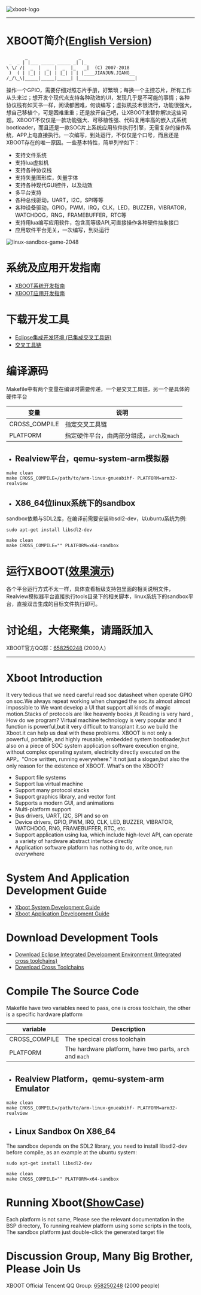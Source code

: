 ![xboot-logo](https://github.com/xboot/xboot/raw/master/developments/logo/xboot-logo.png)

***

# XBOOT简介([English Version](README.md#xboot-introduction))

```
       _                   _                     
 _  _ | |___ _____ _____ _| |_                   
\ \/ /|  _  |  _  |  _  |_   _|  (C) 2007-2018   
 )  ( | |_| | |_| | |_| | | |____JIANJUN.JIANG__ 
/_/\_\|_____|_____|_____| |_____________________|
```
操作一个GPIO，需要仔细对照芯片手册，好繁琐；每换一个主控芯片，所有工作从头来过；想开发个现代点支持各种动效的UI，发现几乎是不可能的事情；各种协议栈有如天书一样，阅读都困难，何谈编写；虚拟机技术很流行，功能很强大，想自己移植个，可是困难重重；还是放开自己吧，让XBOOT来替你解决这些问题。XBOOT不仅仅是一款功能强大、可移植性强、代码复用率高的嵌入式系统bootloader，而且还是一款SOC片上系统应用软件执行引擎，无需复杂的操作系统，APP上电直接执行。一次编写，到处运行，不仅仅是个口号，而且还是XBOOT存在的唯一原因。一些基本特性，简单列举如下：
* 支持文件系统
* 支持lua虚拟机
* 支持各种协议栈
* 支持矢量图形库，矢量字体
* 支持各种现代GUI控件，以及动效
* 多平台支持
* 各种总线驱动，UART，I2C，SPI等等
* 各种设备驱动，GPIO，PWM，IRQ，CLK，LED，BUZZER，VIBRATOR，WATCHDOG，RNG，FRAMEBUFFER，RTC等
* 支持用lua编写应用软件，包含高等级API,可直接操作各种硬件抽象接口
* 应用软件平台无关，一次编写，到处运行

![linux-sandbox-game-2048](https://github.com/xboot/xboot/raw/master/documents/images/linux-sandbox-game-2048.gif)

# 系统及应用开发指南
* [XBOOT系统开发指南](https://github.com/xboot/xboot/blob/master/documents/xboot-system-development-guide-zh-CN.md)
* [XBOOT应用开发指南](https://github.com/xboot/xboot/blob/master/documents/xboot-application-development-guide-zh-CN.md)

# 下载开发工具
* [Eclipse集成开发环境 (已集成交叉工具链)](http://pan.baidu.com/s/1i3ImG0d)
* [交叉工具链](http://pan.baidu.com/s/1dDtssIt)

# 编译源码
Makefile中有两个变量在编译时需要传递，一个是交叉工具链，另一个是具体的硬件平台

| 变量            | 说明                          |
| ------------- | --------------------------- |
| CROSS_COMPILE | 指定交叉工具链                     |
| PLATFORM      | 指定硬件平台，由两部分组成，`arch`及`mach` |

* ## Realview平台，qemu-system-arm模拟器

```shell
make clean
make CROSS_COMPILE=/path/to/arm-linux-gnueabihf- PLATFORM=arm32-realview
```

* ## X86_64位linux系统下的sandbox

sandbox依赖与SDL2库，在编译前需要安装libsdl2-dev，以ubuntu系统为例:
```shell
sudo apt-get install libsdl2-dev
```
```shell
make clean
make CROSS_COMPILE="" PLATFORM=x64-sandbox
```

# 运行XBOOT([效果演示](https://github.com/xboot/xboot/blob/master/documents/xboot-show-case-zh-CN.md))
各个平台运行方式不太一样，具体查看板级支持包里面的相关说明文件，Realview模拟器平台直接执行tools目录下的相关脚本，linux系统下的sandbox平台，直接双击生成的目标文件执行即可。

# 讨论组，大佬聚集，请踊跃加入
XBOOT官方QQ群：[658250248](https://jq.qq.com/?_wv=1027&k=5BOkXYO) (2000人)

***
# Xboot Introduction
It very tedious that we need careful read soc datasheet when operate GPIO on soc.We always repeat working when changed the soc.its almost almost impossible to We want develop a UI that support all kinds of magic motion.Stacks of protocols are like heavenly books ,it Reading is very hard , How do we program? Virtual machine technology is very popular and it function is powerful,but it very difficult to transplant it.so we build the Xboot.it can help us deal with these problems.
XBOOT is not only a powerful, portable, and highly reusable, embedded system bootloader,but also on a piece of SOC system application software execution engine, without complex operating system, electricity directly executed on the APP。"Once written, running everywhere." It not just a slogan,but also the only reason for the existence of XBOOT. What's on the XBOOT?

- Support file systems
- Support lua virtual machine
- Support many protocol stacks
- Support graphics library, and vector font
- Supports a modern GUI, and animations
- Multi-platform support
- Bus drivers, UART, I2C, SPI and so on
- Device drivers, GPIO, PWM, IRQ, CLK, LED, BUZZER, VIBRATOR, WATCHDOG, RNG, FRAMEBUFFER, RTC, etc.
- Support application using lua, which include high-level API, can operate a variety of hardware abstract interface directly
- Application software platform has nothing to do, write once, run everywhere

# System And Application Development Guide
* [Xboot System Development Guide](https://github.com/xboot/xboot/blob/master/documents/xboot-system-development-guide-en-US.md)
* [Xboot Application Development Guide](https://github.com/xboot/xboot/blob/master/documents/xboot-application-development-guide-en-US.md)

# Download Development Tools
* [Download Eclipse Integrated Development Environment (Integrated cross toolchains)](http://pan.baidu.com/s/1i3ImG0d)
* [Download Cross Toolchains](http://pan.baidu.com/s/1dDtssIt)

# Compile The Source Code
Makefile have two variables need to pass, one is cross toolchain, the other is a specific hardware platform

| variable      | Description                              |
| ------------- | ---------------------------------------- |
| CROSS_COMPILE | The specical cross toolchain             |
| PLATFORM      | The hardware platform, have two parts, `arch` and `mach` |

* ## Realview Platform，qemu-system-arm Emulator

```shell
make clean
make CROSS_COMPILE=/path/to/arm-linux-gnueabihf- PLATFORM=arm32-realview
```

* ## Linux Sandbox On X86_64

The sandbox depends on the SDL2 library, you need to install libsdl2-dev before compile, as an example at the ubuntu system:

```shell
sudo apt-get install libsdl2-dev
```
```shell
make clean
make CROSS_COMPILE="" PLATFORM=x64-sandbox
```

# Running Xboot([ShowCase](https://github.com/xboot/xboot/blob/master/documents/xboot-show-case-en-US.md))
Each platform is not same, Please see the relevant documentation in the BSP directory, To running realview platform using some scripts in the tools, The sandbox platform just double-click the generated target file

# Discussion Group, Many Big Brother, Please Join Us
XBOOT Official Tencent QQ Group: [658250248](https://jq.qq.com/?_wv=1027&k=5BOkXYO) (2000 people)
